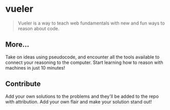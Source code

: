 # vueler

> Vueler is a way to teach web fundamentals with new and fun ways to reason about code.

## More...

Take on ideas using pseudocode, and encounter all the tools available to connect your reasoning to the computer.
Start learning how to reason with machines in just 10 minutes!

## Contribute

Add your own solutions to the problems and they'll be added to the repo with attribution. Add your own flair and make your solution stand out!

